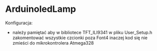 # ArduinoledLamp

Konfiguracja:
  - należy pamiętać aby w bibliotece TFT_ILI9341 w pliku User_Setup.h zakomentować wszystkie czcionki poza Font4 inaczej kod się nie zmieści do mikrokontrolera Atmega328
